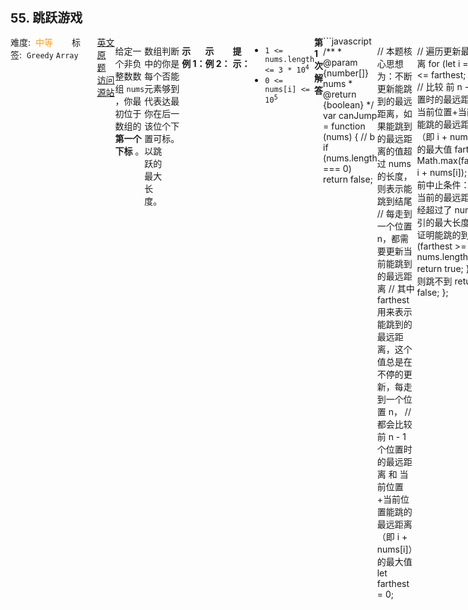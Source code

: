 <div style="font-size: 20px; margin-bottom: 15px; font-weight: bold;">55. 跳跃游戏</div>
<div style="display: flex; font-size: 14px; justify-content: space-between;"><div><span style="margin-right: 30px;">难度:&nbsp;&nbsp;<label style="color: rgb(255, 161, 25);">中等</label></span><span style="margin-right: 30px;">标签:&nbsp;&nbsp;<code>Greedy</code>&nbsp;<code>Array</code></span></div><div><span style="margin-right: 15px;"><a href="https://leetcode.com/problems/jump-game/">英文原题</a></span><span><a href="https://leetcode-cn.com/problems/jump-game/">访问源站</a></span></div>
<hr style="height: 1px; margin: 1em 0px;" />
<p>给定一个非负整数数组 <code>nums</code> ，你最初位于数组的 <strong>第一个下标</strong> 。</p>

<p>数组中的每个元素代表你在该位置可以跳跃的最大长度。</p>

<p>判断你是否能够到达最后一个下标。</p>

<p> </p>

<p><strong>示例 1：</strong></p>

<pre>
<strong>输入：</strong>nums = [2,3,1,1,4]
<strong>输出：</strong>true
<strong>解释：</strong>可以先跳 1 步，从下标 0 到达下标 1, 然后再从下标 1 跳 3 步到达最后一个下标。
</pre>

<p><strong>示例 2：</strong></p>

<pre>
<strong>输入：</strong>nums = [3,2,1,0,4]
<strong>输出：</strong>false
<strong>解释：</strong>无论怎样，总会到达下标为 3 的位置。但该下标的最大跳跃长度是 0 ， 所以永远不可能到达最后一个下标。
</pre>

<p> </p>

<p><strong>提示：</strong></p>

<ul>
	<li><code>1 &lt;= nums.length &lt;= 3 * 10<sup>4</sup></code></li>
	<li><code>0 &lt;= nums[i] &lt;= 10<sup>5</sup></code></li>
</ul>

<hr style="height: 1px; margin: 1em 0px;" />
<strong>第1次解答</strong>
```javascript
/**
 * @param {number[]} nums
 * @return {boolean}
 */
var canJump = function (nums) {
    // b
  if (nums.length === 0) return false;

  // 本题核心思想为：不断更新能跳到的最远距离，如果能跳到的最远距离的值超过 nums 的长度，则表示能跳到结尾
  // 每走到一个位置 n，都需要更新当前能跳到的最远距离
  // 其中 farthest 用来表示能跳到的最远距离，这个值总是在不停的更新，每走到一个位置 n，
  // 都会比较 前 n - 1 个位置时的最远距离 和 当前位置+当前位置能跳的最远距离（即 i + nums[i]） 的最大值
  let farthest = 0;

  // 遍历更新最远距离
  for (let i = 0; i <= farthest; i++) {
    // 比较 前 n - 1 个位置时的最远距离 和 当前位置+当前位置能跳的最远距离（即 i + nums[i]） 的最大值
    farthest = Math.max(farthest, i + nums[i]);
    // 提前中止条件：如果当前的最远距离已经超过了 nums 索引的最大长度，则证明能跳的到
    if (farthest >= nums.length - 1) return true;
  }
  // 否则跳不到
  return false;
};
```